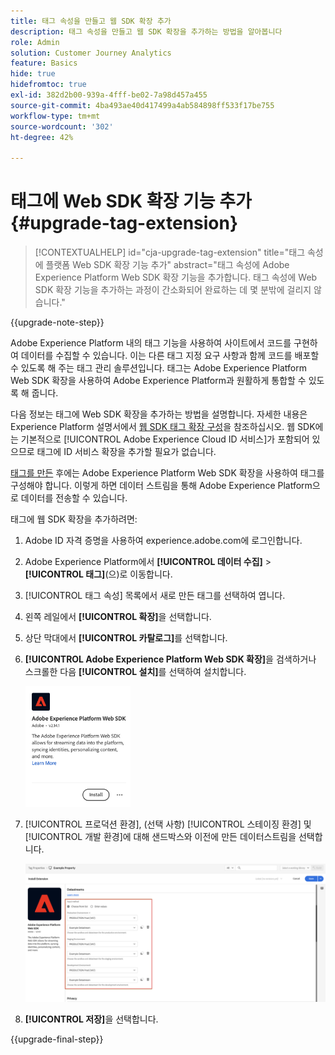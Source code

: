 ```yaml
---
title: 태그 속성을 만들고 웹 SDK 확장 추가
description: 태그 속성을 만들고 웹 SDK 확장을 추가하는 방법을 알아봅니다
role: Admin
solution: Customer Journey Analytics
feature: Basics
hide: true
hidefromtoc: true
exl-id: 382d2b00-939a-4fff-be02-7a98d457a455
source-git-commit: 4ba493ae40d417499a4ab584898ff533f17be755
workflow-type: tm+mt
source-wordcount: '302'
ht-degree: 42%

---
```


# 태그에 Web SDK 확장 기능 추가 {#upgrade-tag-extension}

<!-- markdownlint-disable MD034 -->

>[!CONTEXTUALHELP]
>id="cja-upgrade-tag-extension"
>title="태그 속성에 플랫폼 Web SDK 확장 기능 추가"
>abstract="태그 속성에 Adobe Experience Platform Web SDK 확장 기능을 추가합니다. 태그 속성에 Web SDK 확장 기능을 추가하는 과정이 간소화되어 완료하는 데 몇 분밖에 걸리지 않습니다."

<!-- markdownlint-enable MD034 -->

{{upgrade-note-step}}

Adobe Experience Platform 내의 태그 기능을 사용하여 사이트에서 코드를 구현하여 데이터를 수집할 수 있습니다. 이는 다른 태그 지정 요구 사항과 함께 코드를 배포할 수 있도록 해 주는 태그 관리 솔루션입니다. 태그는 Adobe Experience Platform Web SDK 확장을 사용하여 Adobe Experience Platform과 원활하게 통합할 수 있도록 해 줍니다.

다음 정보는 태그에 Web SDK 확장을 추가하는 방법을 설명합니다. 자세한 내용은 Experience Platform 설명서에서 [웹 SDK 태그 확장 구성](https://experienceleague.adobe.com/en/docs/experience-platform/tags/extensions/client/web-sdk/web-sdk-extension-configuration)을 참조하십시오. 웹 SDK에는 기본적으로 [!UICONTROL Adobe Experience Cloud ID 서비스]가 포함되어 있으므로 태그에 ID 서비스 확장을 추가할 필요가 없습니다.

[태그를 만든](/help/getting-started/cja-upgrade/cja-upgrade-tag-property.md) 후에는 Adobe Experience Platform Web SDK 확장을 사용하여 태그를 구성해야 합니다. 이렇게 하면 데이터 스트림을 통해 Adobe Experience Platform으로 데이터를 전송할 수 있습니다.

태그에 웹 SDK 확장을 추가하려면:

1. Adobe ID 자격 증명을 사용하여 experience.adobe.com에 로그인합니다.

1. Adobe Experience Platform에서 **[!UICONTROL 데이터 수집]** > **[!UICONTROL 태그]**(으)로 이동합니다.

1. [!UICONTROL 태그 속성] 목록에서 새로 만든 태그를 선택하여 엽니다.

1. 왼쪽 레일에서 **[!UICONTROL 확장]**&#x200B;을 선택합니다.

1. 상단 막대에서 **[!UICONTROL 카탈로그]**&#x200B;를 선택합니다.

1. **[!UICONTROL Adobe Experience Platform Web SDK 확장]**&#x200B;을 검색하거나 스크롤한 다음 **[!UICONTROL 설치]**&#x200B;를 선택하여 설치합니다.

   <img src="assets/aepwebsdk-extension.png" width="35%"/>

1. [!UICONTROL 프로덕션 환경], (선택 사항) [!UICONTROL 스테이징 환경] 및 [!UICONTROL 개발 환경]에 대해 샌드박스와 이전에 만든 데이터스트림을 선택합니다.

   ![AEP Web SDK 확장 구성](assets/aepwebsk-extension-datastreams.png)

1. **[!UICONTROL 저장]**&#x200B;을 선택합니다.

{{upgrade-final-step}}
